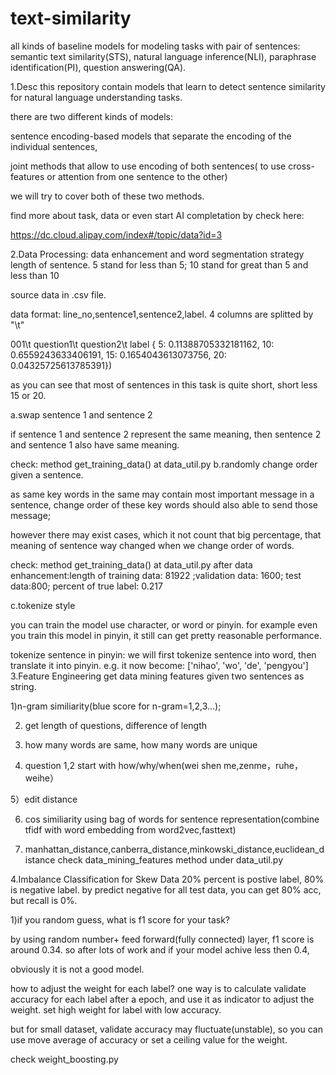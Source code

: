 # text-similarity

all kinds of baseline models for modeling tasks with pair of sentences: semantic text similarity(STS), natural language inference(NLI), paraphrase identification(PI), question answering(QA).

1.Desc
this repository contain models that learn to detect sentence similarity for natural language understanding tasks.

there are two different kinds of models:

sentence encoding-based models that separate the encoding of the individual sentences,

joint methods that allow to use encoding of both sentences( to use cross-features or attention from one sentence to the other)

we will try to cover both of these two methods.

find more about task, data or even start AI completation by check here:

https://dc.cloud.alipay.com/index#/topic/data?id=3

2.Data Processing: data enhancement and word segmentation strategy
length of sentence. 5 stand for less than 5; 10 stand for great than 5 and less than 10

source data in .csv file.

data format: line_no,sentence1,sentence2,label. 4 columns are splitted by "\t"

 001\t question1\t question2\t label
{ 5: 0.11388705332181162, 10: 0.6559243633406191, 15: 0.1654043613073756, 20: 0.04325725613785391})

as you can see that most of sentences in this task is quite short, short less 15 or 20.

a.swap sentence 1 and sentence 2

   if sentence 1 and sentence 2 represent the same meaning, then sentence 2 and sentence 1 also have same meaning.

   check: method get_training_data() at data_util.py
b.randomly change order given a sentence.

   as same key words in the same may contain most important message in a sentence, change order of these key words should also able to send those message;

   however there may exist cases, which it not count that big percentage, that meaning of sentence way changed when we change order of words.

   check: method get_training_data() at data_util.py
after data enhancement:length of training data: 81922 ;validation data: 1600; test data:800; percent of true label: 0.217

c.tokenize style

 you can train the model use character, or word or pinyin. for example even you train this model in pinyin, it still can get pretty reasonable performance.

 tokenize sentence in pinyin: we will first tokenize sentence into word, then translate it into pinyin. e.g. it now become: ['nihao', 'wo', 'de', 'pengyou']
3.Feature Engineering
get data mining features given two sentences as string.

1)n-gram similiarity(blue score for n-gram=1,2,3...);

2) get length of questions, difference of length

3) how many words are same, how many words are unique

4) question 1,2 start with how/why/when(wei shen me,zenme，ruhe，weihe）

5）edit distance

6) cos similiarity using bag of words for sentence representation(combine tfidf with word embedding from word2vec,fasttext)

7) manhattan_distance,canberra_distance,minkowski_distance,euclidean_distance
check data_mining_features method under data_util.py

4.Imbalance Classification for Skew Data
20% percent is postive label, 80% is negative label. by predict negative for all test data, you can get 80% acc, but recall is 0%.

1)if you random guess, what is f1 score for your task?

by using random number+ feed forward(fully connected) layer, f1 score is around 0.34. so after lots of work and if your model achive less then 0.4,

obviously it is not a good model.

how to adjust the weight for each label?
one way is to calculate validate accuracy for each label after a epoch, and use it as indicator to adjust the weight. set high weight for label with low accuracy.

but for small dataset, validate accuracy may fluctuate(unstable), so you can use move average of accuracy or set a ceiling value for the weight.

check weight_boosting.py
